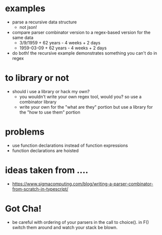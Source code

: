 # examples
- parse a recursive data structure
    - not json!
- compare parser combinator version to a regex-based version for the same data
    - 3/9/1959 + 62 years - 4 weeks + 2 days
    - 1959-03-09 + 62 years - 4 weeks + 2 days
- do both! the recursive example demonstrates something you can't do in regex

# to library or not
- should i use a library or hack my own?
    - you wouldn't write your own regex tool, would you? so use a combinator library
    - write your own for the "what are they" portion but use a library for the "how to use them" portion

# problems
- use function declarations instead of function expressions
- function declarations are hoisted


# ideas taken from ....
- https://www.sigmacomputing.com/blog/writing-a-parser-combinator-from-scratch-in-typescript/

# Got Cha!

- be careful with ordering of your parsers in the call to choice(). in F() switch them around and watch
your stack be blown.
